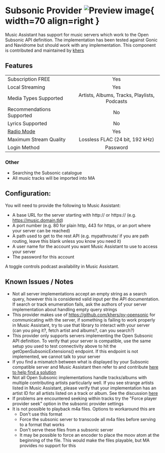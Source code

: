 # Subsonic Provider ![Preview image](../assets/icons/subsonic_icon.png){ width=70 align=right }

Music Assistant has support for music servers which work to the Open Subsonic API definition. The implementation has been tested against Gonic and Navidrome but should work with any implementation. This component is contributed and maintained by [khers](https://github.com/khers)

## Features

|           |                     |
|:-----------------------|:---------------------:|
| Subscription FREE | Yes |
| Local Streaming   | Yes |
| Media Types Supported | Artists, Albums, Tracks, Playlists, Podcasts |
| Recommendations Supported | No |
| Lyrics Supported | No |
| [Radio Mode](https://www.music-assistant.io/ui/#track-menu) | Yes |
| Maximum Stream Quality | Lossless FLAC (24 bit, 192 kHz) |
| Login Method | Password |

### Other

- Searching the Subsonic catalogue
- All music tracks will be imported into MA

## Configuration:
You will need to provide the following to Music Assistant:

- A base URL for the server starting with http:// or https:// (e.g. https://music.domain.tld)
- A port number (e.g. 80 for plain http, 443 for https, or an port where your server can be reached)
- A path used to get to the rest API (e.g. mypathroute/ if you are path routing, leave this blank unless you know you need it)
- A user name for the account you want Music Assistant to use to access your server
- The password for this account

A toggle controls podcast availability in Music Assistant.

## Known Issues / Notes

- Not all server implementations accept an empty string as a search query, however this is considered valid input per the API documentation. If search or track enumeration fails, ask the authors of your server implementation about handling empty query strings
- This provider makes use of https://github.com/khers/py-opensonic for communicating with the server, if something is failing to work properly in Music Assistant, try to use that library to interact with your server (can you ping it?, fetch artist and albums?, can you search?)
- This provider only supports servers implementing the Open Subsonic API definition. To verify that your server is compatible, use the same setup you used to test connectivity above to hit the getOpenSubsonicExtensions() endpoint. If this endpoint is not implemented, we cannot talk to your server
- If you find a mismatch between what is displayed by your Subsonic compatible server and Music Assistant then refer to and contribute [here to help find a solution](https://github.com/music-assistant/support/issues/2192)
- Not all Open Subsonic implementations handle tracks/albums with multiple contributing artists particularly well. If you see strange artists listed in Music Assistant, please verify that your implementation has an artist ID for all artists listed on a track or album. See the discussion [here](https://github.com/music-assistant/hass-music-assistant/issues/2965)
- If problems are encountered seeking within tracks try the "Force player provider seek" option in the subsonic provider settings 
- It is not possible to playback m4a files. Options to workaround this are
    - Don't use this format
    - Force the subsonic server to transcode all m4a files before serving to a format that works
    - Don't serve these files from a subsonic server
    - It may be possible to force an encoder to place the moov atom at the beginning of the file. This would make the files playable, but MA provides no support for this
